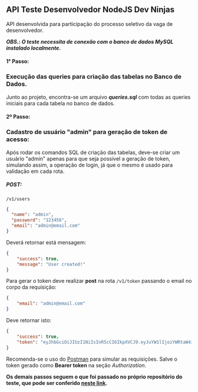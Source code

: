 ## API Teste Desenvolvedor NodeJS Dev Ninjas

API desenvolvida para participação do processo seletivo da vaga de desenvolvedor. 

***OBS.: O teste necessita de conexão com o banco de dados MySQL instalado localmente.***
#### 1° Passo:
### Execução das queries para criação das tabelas no Banco de Dados.

Junto ao projeto, encontra-se um arquivo ***queries.sql*** com todas as queries iniciais para cada tabela no banco de dados.

#### 2º Passo:
### Cadastro de usuário "admin" para geração de token de acesso:

Após rodar os comandos SQL de criação das tabelas, deve-se criar um usuário "admin" apenas para que seja possível a geração de token, simulando assim, a operação de login, já que o mesmo é usado para validação em cada rota.

##### POST:
`/v1/users`

```json
{
  "name": "admin",
  "password": "123456",
  "email": "admin@email.com"
}
```

Deverá retornar está mensagem:
```json
{
    "success": true,
    "message": "User created!"
}
```

Para gerar o token deve realizar **post** na rota `/v1/token` passando o email no corpo da requisição:

```json
{
    "email": "admin@email.com"
}
```

Deve retornar isto:
```json
{
    "success": true,
    "token": "eyJhbGciOiJIUzI1NiIsInR5cCI6IkpXVCJ9.eyJuYW1lIjoiYWRtaW4iLCJlbWFpbCI6ImFkbWluQGVtYWlsLmNvbSIsImlkIjoxLCJpYXQiOjE1NjAyMTU1OTd9.QLtt3GKeJBaO7JTdYlmJ7I8EAEaco99o89ByWzdIgQ8"
}
```

Recomenda-se o uso do [Postman](https://www.getpostman.com/downloads/) para simular as requisições. Salve o token gerado como **Bearer token** na seção *Authorization*.

**Os demais passos seguem o que foi passado no próprio repositório do teste, que pode ser conferido [neste link](https://github.com/godevninjas/backend-challenge/blob/master/README.md).**


